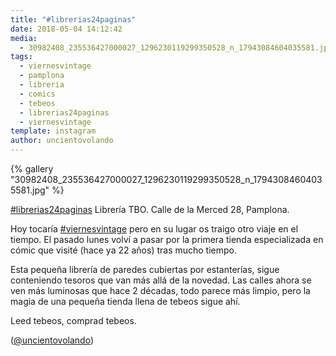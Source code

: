 ```yaml
---
title: "#librerias24paginas"
date: 2018-05-04 14:12:42
media: 
  - 30982408_235536427000027_1296230119299350528_n_17943084604035581.jpg
tags: 
  - viernesvintage
  - pamplona
  - libreria
  - comics
  - tebeos
  - librerias24paginas
  - viernesvintage
template: instagram
author: uncientovolando
---
```


{% gallery "30982408_235536427000027_1296230119299350528_n_17943084604035581.jpg" %}

[#librerias24paginas](/tags/librerias24paginas)
Librería TBO.
Calle de la Merced 28, Pamplona.

Hoy tocaría [#viernesvintage](/tags/viernesvintage) pero en su lugar os traigo otro viaje en el tiempo. El pasado lunes volví a pasar por la primera tienda especializada en cómic que visité (hace ya 22 años) tras mucho tiempo.

Esta pequeña librería de paredes cubiertas por estanterías, sigue conteniendo tesoros que van más allá de la novedad. Las calles ahora se ven más luminosas que hace 2 décadas, todo parece más limpio, pero la magia de una pequeña tienda llena de tebeos sigue ahí.

Leed tebeos, comprad tebeos.

([@uncientovolando](https://instagram.com/uncientovolando))
